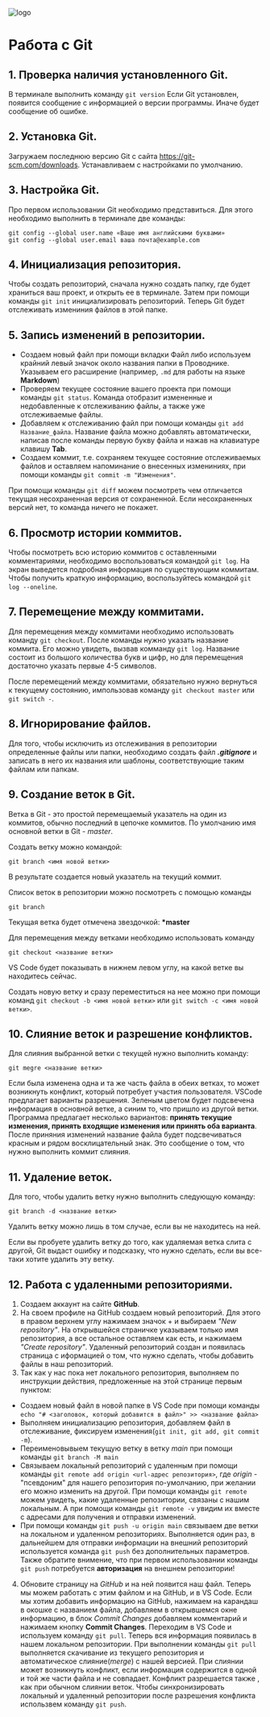 ![logo](8Lql9FRa1dk.jpg)
# Работа с Git

## 1. Проверка наличия установленного Git.
В терминале выполнить команду `git version`
Если Git установлен, появится сообщение с информацией о версии программы.
Иначе будет сообщение об ошибке.

## 2. Установка Git.
Загружаем последнюю версию Git с сайта  https://git-scm.com/downloads. Устанавливаем с настройками по умолчанию.

## 3. Настройка Git.
Про первом использовании Git необходимо представиться.
Для этого необходимо выполнить в терминале две команды:
```
git config --global user.name «Ваше имя английскими буквами»
git config --global user.email ваша почта@example.com
```
 ## 4. Инициализация репозитория.
 Чтобы создать репозиторий, сначала нужно создать папку, где будет храниться ваш проект, и открыть ее в терминале.
 Затем при помощи команды `git init` инициализировать репозиторий. Теперь Git будет отслеживать измениния файлов в этой папке.

## 5. Запись изменений в репозитории.
* Создаем новый файл при помощи вкладки Файл либо используем крайний левый значок около названия папки в Проводнике. Указываем его расширение (например, `.md` для работы на языке **Markdown**)
* Проверяем текущее состояние вашего проекта при помощи команды `git status`. Команда отобразит измененные и недобавленные к отслеживанию файлы, а также уже отслеживаемые файлы. 
* Добавляем к отслеживанию файл при помощи команды `git add Hазвание_файла`. Название файла можно добавлять автоматически, написав после команды первую букву файла и нажав на клавиатуре клавишу **Tab**.
* Создаем коммит, т.е. сохраняем текущее состояние отслеживаемых файлов и оставляем напоминание о внесенных измениниях, при помощи команды `git commit -m "Изменения"`.

При помощи команды `git diff` можем посмотреть чем отличается текущая несохраненная версия от сохраненной. Если несохраненных версий нет, то команда ничего не покажет.

## 6. Просмотр истории коммитов.
Чтобы посмотреть всю историю коммитов с оставленными комментариями, необходимо воспользоваться командой `git log`. На экран выведется подробная информация по существующим коммитам. Чтобы получить краткую информацию, воспользуйтесь командой `git log --oneline`.

## 7. Перемещение между коммитами.
Для перемещения между коммитами необходимо использовать команду `git checkout`. После команды нужно указать название коммита. Его можно увидеть, вызвав комманду `git log`. Название состоит из большого количества букв и цифр, но для перемещения достаточно указать первые 4-5 символов.

После перемещений между коммитами, обязательно нужно вернуться к текущему состоянию, импользовав команду `git checkout master` или `git switch -`.

## 8. Игнорирование файлов.
Для того, чтобы исключить из отслеживания в репозитории определенные файлы или папки, необходимо создать файл ***.gitignore*** и записать в него их названия или шаблоны, соответствующие таким файлам или папкам.

## 9. Создание веток в Git.
Ветка в Git - это простой перемещаемый указатель на один из коммитов, обычно последний в цепочке коммитов.
По умолчанию имя основной ветки в Git - *master*.

Создать ветку можно командой:
```
git branch <имя новой ветки>
```
В результате создается новый указатель на текущий коммит.

Список веток в репозитории можно посмотреть с помощью команды 
```
git branch
```

Текущая ветка будет отмечена звездочкой: **\*master**

Для перемещения между ветками необходимо использовать команду
``` 
git checkout <название ветки>
```
VS Code будет показывать в нижнем левом углу, на какой ветке вы находитесь сейчас.

Создать новую ветку и сразу переместиться на нее можно при помощи команд `git checkout -b <имя новой ветки>` или `git switch -c <имя новой ветки>`.

## 10. Слияние веток и разрешение конфликтов.
Для слияния выбранной ветки с текущей нужно выполнить команду:
``` 
git megre <название ветки>
```
Если была изменена одна и та же часть файла в обеих ветках, то может возникнуть конфликт, который потребует участия пользователя. VSCode предлагает варианты разрешения.
Зеленым цветом будет подсвечена информация в основной ветке, а синим то, что пришло из другой ветки. Программа предлагает несколько вариантов: **принять текущие изменения, принять входящие изменения или принять оба варианта**.
После приняния изменений название файла будет подсвечиваться красным и рядом восклицательный знак. Это сообщение о том, что нужно выполнить коммит слияния. 

## 11. Удаление веток.

Для того, чтобы удалить ветку нужно выполнить следующую команду:
```
git branch -d <название ветки>
```
Удалить ветку можно лишь в том случае, если вы не находитесь на ней.

Если вы пробуете удалить ветку до того, как удаляемая ветка слита с другой, Git выдаст ошибку и подсказку, что нужно сделать, если вы все-таки хотите удалить эту ветку.

## 12. Работа с удаленными репозиториями.

1. Создаем аккаунт на сайте **GitHub**.
2. На своем профиле на GitHub создаем новый репозиторий. 
Для этого в правом верхнем углу нажимаем значок + и выбираем *"New repository"*. На открывшейся страничке указываем только имя репозитория, а все остальное оставляем как есть, и нажимаем *"Create repository"*. Удаленный репозиторий создан и появилась страница с иформацией о том, что нужно сделать, чтобы добавить файлы в наш репозиторий.
3. Так как у нас пока нет локального репозитория, выполняем по инструкции действия, предложенные на этой странице первым пунктом:
* Создаем новый файл в новой папке в VS Code при помощи команды `echo "# <заголовок, который добавится в файл>" >> <название файла>`
* Выполняем инициализацию репозитория, добавляем файл в отслеживание, фиксируем изменения(`git init, git add, git commit -m`).
* Переименовывыем текущую ветку в ветку *main* при помощи команды `git branch -M main`
* Связываем локальный репозиторий с удаленным при помощи команды `git remote add origin <url-адрес репозитория>`, где *origin* - "псевдоним" для нашего репозитория по-умолчанию, при желании его можно изменить на другой.
При помощи команды `git remote` можем увидеть, какие удаленные репозитории, связаны с нашим локальным. А при помощи команды `git remote -v` увидим их вместе с адресами для получения и отправки изменений.
* При помощи команды `git push -u origin main` связываем две ветки на локальном и удаленном репозиториях. Выполняется один раз, в дальнейшем для отправки информации на внешний репозиторий используется команда `git push` без дополнительных параметров. 
Также обратите внимение, что при первом использовании команды `git push` потребуется **авторизация** на внешнем репозитории!
4. Обновите страницу на *GitHub* и на ней появится наш файл. Теперь мы можем работать с этим файлом и на GitHub, и в VS Code.
Если мы хотим добавить информацию на GitHub, нажимаем на карандаш в окошке с названием файла, добавляем в открывшемся окне информацию, в блок *Commit Changes* добавляем комментарий и нажимаем кнопку **Commit Changes**. Переходим в VS Code  и используем команду `git pull`. Теперь вся информация появилась в нашем локальном репозитории. При выполнении команды `git pull` выполняется скачивание из текущего репозитория и автоматическое слияние(*merge*) с нашей версией. При слиянии может возникнуть конфликт, если информация содержится в одной и той же части файла и не совпадает. Конфликт разрешается также , как при обычном слиянии веток. Чтобы синхронизировать локальный и удаленный репозитории после разрешения конфликта использвем команду `git push`.